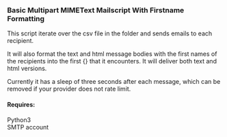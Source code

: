 ### Basic Multipart MIMEText Mailscript With Firstname Formatting

This script iterate over the csv file in the folder and sends emails to each recipient. 

It will also format the text and html message bodies with the first names of the recipients into the first {} that it encounters.  It will deliver both text and html versions.

Currently it has a sleep of three seconds after each message, which can be removed if your provider does not rate limit.

#### Requires:

Python3  
SMTP account